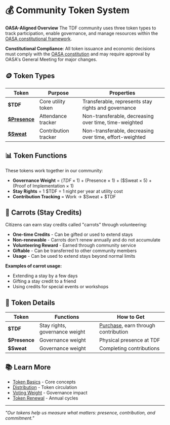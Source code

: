 # 💰 Community Token System

**OASA-Aligned Overview** The TDF community uses three token types to track participation, enable governance, and manage resources within the [OASA constitutional framework](https://oasa.earth).

**Constitutional Compliance**: All token issuance and economic decisions must comply with the [OASA constitution](https://oasa.earth) and may require approval by OASA's General Meeting for major changes.

## 🪙 Token Types

| Token | Purpose | Properties |
|-------|---------|------------|
| **$TDF** | Core utility token | Transferable, represents stay rights and governance |
| **[$Presence](./\$presence.md)** | Attendance tracker | Non-transferable, decreasing over time, time-weighted |
| **[$Sweat](./\$sweat.md)** | Contribution tracker | Non-transferable, decreasing over time, effort-weighted |

## 📊 Token Functions

These tokens work together in our community:

- **Governance Weight** = ($TDF × 1) + ($Presence × 1) + ($Sweat × 5) + (Proof of Implementation × 1)
- **Stay Rights** = 1 $TDF = 1 night per year at utility cost
- **Contribution Tracking** = Work → $Sweat + $TDF

## 🥕 Carrots (Stay Credits)

Citizens can earn stay credits called "carrots" through volunteering:
- **One-time Credits** - Can be gifted or used to extend stays
- **Non-renewable** - Carrots don't renew annually and do not accumulate
- **Volunteering Reward** - Earned through community service
- **Giftable** - Can be transferred to other community members
- **Usage** - Can be used to extend stays beyond normal limits

**Examples of carrot usage:**
- Extending a stay by a few days
- Gifting a stay credit to a friend
- Using credits for special events or workshops

## 🔗 Token Details

| Token | Functions | How to Get |
|-------|-----------|------------|
| **$TDF** | Stay rights, governance weight | [Purchase](distribution.md), earn through contribution |
| **$Presence** | Governance weight | Physical presence at TDF |
| **$Sweat** | Governance weight | Completing contributions |

## 📚 Learn More

- [Token Basics](token_basics.md) - Core concepts
- [Distribution](distribution.md) - Token circulation
- [Voting Weight](voting_weight.md) - Governance impact
- [Token Renewal](token_renewal.md) - Annual cycles

---

*"Our tokens help us measure what matters: presence, contribution, and commitment."*
